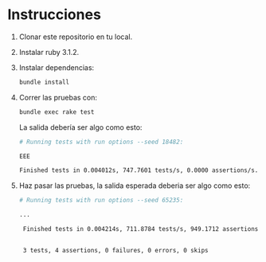 # Instrucciones

1. Clonar este repositorio en tu local.
2. Instalar ruby 3.1.2.
3. Instalar dependencias:

    ```bash
    bundle install
    ```

4. Correr las pruebas con:

    ```bash
    bundle exec rake test
    ```

    La salida debería ser algo como esto:

    ```bash
    # Running tests with run options --seed 18482:

    EEE

    Finished tests in 0.004012s, 747.7601 tests/s, 0.0000 assertions/s.
    ```

5. Haz pasar las pruebas, la salida esperada deberia ser algo como esto:

   ```bash
   # Running tests with run options --seed 65235:

   ...

    Finished tests in 0.004214s, 711.8784 tests/s, 949.1712 assertions/s.


    3 tests, 4 assertions, 0 failures, 0 errors, 0 skips
    ```
